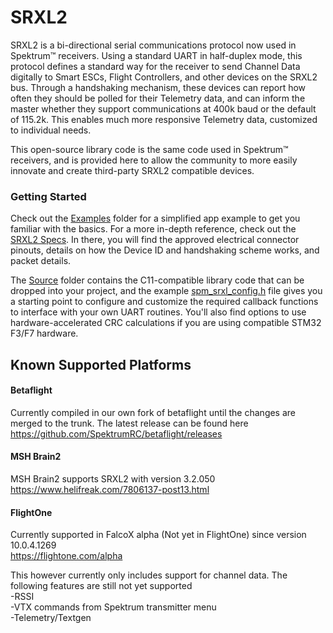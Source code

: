 # SRXL2

SRXL2 is a bi-directional serial communications protocol now used in Spektrum&trade; receivers. Using a standard UART in half-duplex mode, this protocol defines a standard way for the receiver to send Channel Data digitally to Smart ESCs, Flight Controllers, and other devices on the SRXL2 bus. Through a handshaking mechanism, these devices can report how often they should be polled for their Telemetry data, and can inform the master whether they support communications at 400k baud or the default of 115.2k. This enables much more responsive Telemetry data, customized to individual needs.

This open-source library code is the same code used in Spektrum&trade; receivers, and is provided here to allow the community to more easily innovate and create third-party SRXL2 compatible devices.

### Getting Started

Check out the [Examples](https://github.com/SpektrumRC/SRXL2/tree/master/Examples) folder for a simplified app example to get you familiar with the basics. For a more in-depth reference, check out the [SRXL2 Specs](https://github.com/SpektrumRC/SRXL2/blob/master/Docs/SRXL2%20Specification.pdf). In there, you will find the approved electrical connector pinouts, details on how the Device ID and handshaking scheme works, and packet details.

The [Source](https://github.com/SpektrumRC/SRXL2/tree/master/Source) folder contains the C11-compatible library code that can be dropped into your project, and the example [spm_srxl_config.h](https://github.com/SpektrumRC/SRXL2/blob/master/Examples/spm_srxl_config.h) file gives you a starting point to configure and customize the required callback functions to interface with your own UART routines. You'll also find options to use hardware-accelerated CRC calculations if you are using compatible STM32 F3/F7 hardware.

## Known Supported Platforms  

#### Betaflight  

Currently compiled in our own fork of betaflight until the changes are merged to the trunk. The latest release can be found here  
https://github.com/SpektrumRC/betaflight/releases  


#### MSH Brain2  

MSH Brain2 supports SRXL2 with version 3.2.050  
https://www.helifreak.com/7806137-post13.html  


#### FlightOne  

Currently supported in FalcoX alpha (Not yet in FlightOne) since version 10.0.4.1269  
https://flightone.com/alpha  

This however currently only includes support for channel data. The following features are still not yet supported  
-RSSI  
-VTX commands from Spektrum transmitter menu  
-Telemetry/Textgen  